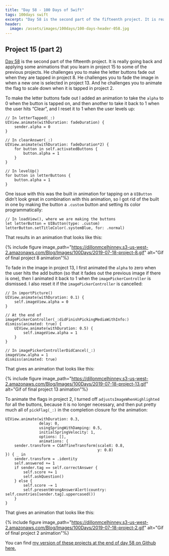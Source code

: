 ```yaml
---
title: "Day 58 - 100 Days of Swift"
tags: 100days swift
excerpt: "Day 58 is the second part of the fifteenth project. It is really going back and applying some animations that you learn in project 15 to some of the previous projects. He challenges you to make the letter buttons fade out when they are tapped in project 8. He challenges you to fade the image in when a new one is selected in project 13. And he challenges you to animate the flag to scale down when it is tapped in project 2."
header:
  image: /assets/images/100days/100-days-header-058.jpg
---
```

## Project 15 (part 2)
[Day 58](https://www.hackingwithswift.com/100/58) is the second part of the fifteenth project. It is really going back and applying some animations that you learn in project 15 to some of the previous projects. He challenges you to make the letter buttons fade out when they are tapped in project 8. He challenges you to fade the image in when a new one is selected in project 13. And he challenges you to animate the flag to scale down when it is tapped in project 2.

To make the letter buttons fade out I added an animation to take the `alpha` to 0 when the button is tapped on, and then another to take it back to 1 when the user hits “Clear”, and I reset it to 1 when the user levels up:
```
// In letterTapped(_:)
UIView.animate(withDuration: fadeDuration) {
    sender.alpha = 0
}

// In clearAnswer(_:)
UIView.animate(withDuration: fadeDuration*2) {
    for button in self.activatedButtons {
        button.alpha = 1
    }
}

// In levelUp()
for button in letterButtons {
    button.alpha = 1
}
```

One issue with this was the built in animation for tapping on a `UIButton` didn’t look great in combination with this animation, so I got rid of the built in one by making the button a `.custom` button and setting its color programmatically:
```
// In loadView(), where we are making the buttons
let letterButton = UIButton(type: .custom)
letterButton.setTitleColor(.systemBlue, for: .normal)
```

That results in an animation that looks like this:

{% include figure image_path="https://dillonmcelhinney.s3-us-west-2.amazonaws.com/Blog/Images/100Days/2019-07-18-project-8.gif" alt="Gif of final project 8 animation"%}

To fade in the image in project 13, I first animated the `alpha` to zero when the user hits the add button (so that it fades out the previous image if there is one), then I animated it back to 1 when the `imagePickerController` is dismissed. I also reset it if the `imagePickerController` is cancelled:
```
// In importPicture()
UIView.animate(withDuration: 0.1) {
    self.imageView.alpha = 0
}

// At the end of imagePickerController(_:didFinishPickingMediaWithInfo:)
dismiss(animated: true) {
    UIView.animate(withDuration: 0.5) {
        self.imageView.alpha = 1
    }
}

// In imagePickerControllerDidCancel(_:)
imageView.alpha = 1
dismiss(animated: true)
```

That gives an animation that looks like this:

{% include figure image_path="https://dillonmcelhinney.s3-us-west-2.amazonaws.com/Blog/Images/100Days/2019-07-18-project-13.gif" alt="Gif of final project 13 animation"%}

To animate the flags in project 2, I turned off `adjustsImageWhenHighlighted` for all the buttons, because it is no longer necessary, and then put pretty much all of `pickFlag(_:)` in the completion closure for the animation:
```
UIView.animate(withDuration: 0.3,
               delay: 0,
               usingSpringWithDamping: 0.5,
               initialSpringVelocity: 1,
               options: [],
               animations: {
    sender.transform = CGAffineTransform(scaleX: 0.8,
                                         y: 0.8)
}) { _ in
    sender.transform = .identity
    self.answered += 1
    if sender.tag == self.correctAnswer {
        self.score += 1
        self.askQuestion()
    } else {
        self.score -= 1
        self.presentWrongAnswerAlert(country: self.countries[sender.tag].uppercased())
    }
}
```

That gives an animation that looks like this:

{% include figure image_path="https://dillonmcelhinney.s3-us-west-2.amazonaws.com/Blog/Images/100Days/2019-07-18-project-2.gif" alt="Gif of final project 2 animation"%}

You can find [my version of these projects at the end of day 58 on Github here.](https://github.com/dillon-mce/100-days-swift-projects/tree/ea8a2a77073119d19baecf70e883680f23ef4f5f)
